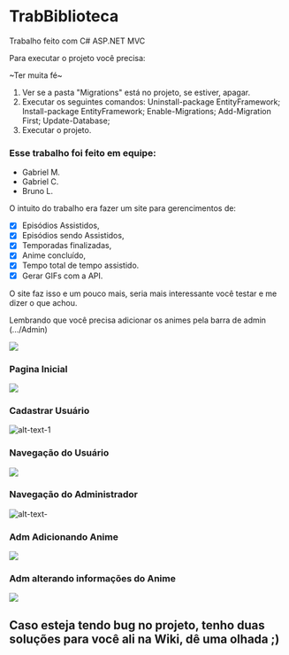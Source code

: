 # TrabBiblioteca
Trabalho feito com C# ASP.NET MVC

Para executar o projeto você precisa: 

~Ter muita fé~

1. Ver se a pasta "Migrations" está no projeto, se estiver, apagar. 
2. Executar os seguintes comandos: 
   Uninstall-package EntityFramework;
   Install-package EntityFramework;
   Enable-Migrations;
   Add-Migration First;
   Update-Database;
3. Executar o projeto. 

### Esse trabalho foi feito em equipe:
 * Gabriel M. 
 * Gabriel C.
 * Bruno L. 

O intuito do trabalho era fazer um site para gerencimentos de:
- [x] Episódios Assistidos, 
- [x] Episódios sendo Assistidos,
- [x] Temporadas finalizadas,
- [x] Anime concluído, 
- [x] Tempo total de tempo assistido. 
- [x] Gerar GIFs com a API. 

O site faz isso e um pouco mais, seria mais interessante você testar e me dizer o que achou. 
 
Lembrando que você precisa adicionar os animes pela barra de admin (.../Admin) 

 ![](https://lh3.googleusercontent.com/-RMaqoB5W2JSCopfeT__WXtrAFVmGnIo4B9BjCEDePESIlVzXJLaBKiVrUBylVsDcrwmP2I994C2Netc0U2yjEOVhYDLqnGCXgMsqCczjBKfB6ZhacLsYub9OhpfbEC2wlgEbkjZFV4HgTVwsLkcZ3oPXM-tdkbHCv5zuwEdOp64X6m8hyMBeXnpA36mr053wwXfNHHauyNXJm9ymrbcpX2dv4QKXO4bwbXbVPVruySwfCcpJb5SRuQf5kZNaQ3tqUjqQYcypD3N-IQVPMvcGwMP-E9fRL-ecyX9KxdKJZKcK_WZtNo3hCUAmJImqZBqzKwMOkLXzv7aRh3_58vLc6JOrwCPsRQ0JiYDo4XxpKlZnsjeROgwHMCjRt2-xq_YMQnx0x8JFFDqwEf7YnOuUqz8eetSZW-IP1qW7JmhtdE5XeEclpKf_8LUzCsZhoZa6ZSg8PKEvWQzAqKa9pyIxxbFQ_K3I6VDf1Hdy8Zw0O45VpY3rF5IbZkSSVwGo7VnZMQ5DL8qA3miqR55mofaxU_8lYwMCC7sgD0E_otWDi76g_Ycq-TpgADtr6-qa3eEQZyzupVmCAJEBNnrYOt-z9_pPnAHUaAj1vG9uSWpNDFfoRfN9km7-6DI3Cf56HMH2VnyTYqqX-FCGPrBdq9ZB5k88QXF-iQF0bEFoTrI_rKdD5vVG3g8=w1894-h944-no)

### Pagina Inicial
![](https://media.giphy.com/media/QynCEjjznCObAWHzl1/giphy.gif)

### Cadastrar Usuário
![alt-text-1](https://media.giphy.com/media/jOWFkEUKRuFmMIpYsg/giphy.gif)

### Navegação do Usuário
![](https://media.giphy.com/media/M9aOrvchQ9dr6JQFt5/giphy.gif)

### Navegação do Administrador
![alt-text-](https://media.giphy.com/media/Ymsdjixt3H9uTEcE7q/giphy.gif)

### Adm Adicionando Anime
![](https://media.giphy.com/media/UWmhjJA0Yu1BbIjQKa/giphy.gif)

### Adm alterando informações do Anime
![](https://media.giphy.com/media/dvI2rHjyL0Yu90licj/giphy.gif)


## Caso esteja tendo bug no projeto, tenho duas soluções para você ali na Wiki, dê uma olhada ;)

   
 
